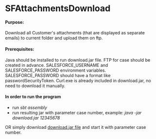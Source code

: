 # SFAttachmentsDownload
#### Purpose:
Download all Customer's attachments (that are displayed as separate emails) to current folder and upload them on ftp.

#### Prerequisites:
Java should be installed to run download.jar file.
FTP for case should be created in advance.
SALESFORCE_USERNAME and SALESFORCE_PASSWORD environment variables.
SALESFORCE_PASSWORD should have a format like passwordSecurityToken.
Curl.exe is already included in download.jar, no need to download it manually.

#### In order to run the program

- run *sbt assembly*
- run resulting jar with parameter case number, example:
*java -jar download.jar 12345678*

OR simply download [download.jar file](https://github.com/kkrasilschikova/SFAttachmentsDownload/target/scala-2.12/download.jar) and start it with parameter case number.
